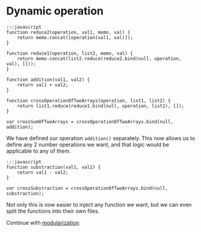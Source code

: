 # Dynamic operation

```
:::javascript
function reduce2(operation, val1, memo, val) {
    return memo.concat([operation(val1, val)]);
}

function reduce1(operation, list2, memo, val) {
    return memo.concat(list2.reduce(reduce2.bind(null, operation, val), []));
}

function addition(val1, val2) {
    return val1 + val2;
}

function crossOperationOfTwoArrays(operation, list1, list2) {
    return list1.reduce(reduce1.bind(null, operation, list2), []);
}

var crossSumOfTwoArrays = crossOperationOfTwoArrays.bind(null, addition);
```

We have defined our operation `addition()` separately. This now allows us to
define any 2 number operations we want, and that logic would be applicable to
any of them.

```
:::javascript
function substraction(val1, val2) {
    return val1 - val2;
}

var crossSubstraction = crossOperationOfTwoArrays.bind(null, substraction);
```

Not only this is now easier to inject any function we want, but we can even
split the functions into their own files.

Continue with [modularization](11-modularization/).

